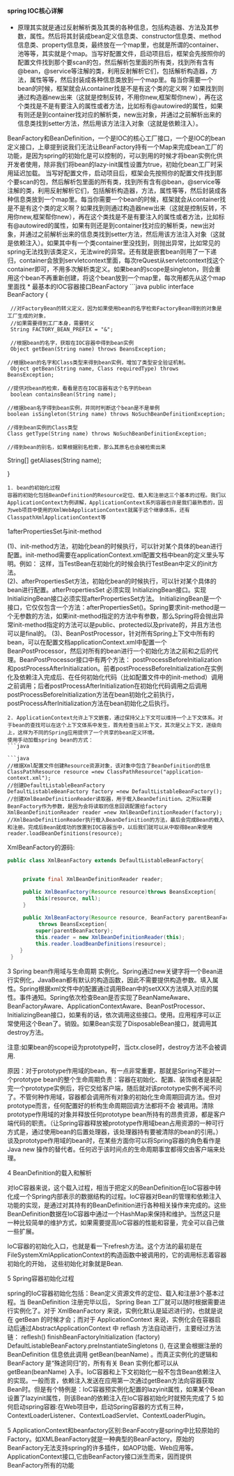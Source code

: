 #### spring IOC核心详解
* <p>原理其实就是通过反射解析类及其类的各种信息，包括构造器、方法及其参数，属性。然后将其封装成bean定义信息类、constructor信息类、method信息类、property信息类，最终放在一个map里，也就是所谓的container、池等等，其实就是个map。当写好配置文件，启动项目后，框架会先按照你的配置文件找到那个要scan的包，然后解析包里面的所有类，找到所有含有@bean，@service等注解的类，利用反射解析它们，包括解析构造器，方法，属性等等，然后封装成各种信息类放到一个map里。每当你需要一个bean的时候，框架就会从container找是不是有这个类的定义啊？如果找到则通过构造器new出来（这就是控制反转，不用你new,框架帮你new），再在这个类找是不是有要注入的属性或者方法，比如标有@autowired的属性，如果有则还是到container找对应的解析类，new出对象，并通过之前解析出来的信息类找到setter方法，然后用该方法注入对象（这就是依赖注入）。
</p>
	BeanFactory和BeanDefinition，一个是IOC的核心工厂接口，一个是IOC的bean定义接口，上章提到说我们无法让BeanFactory持有一个Map<String,Object>来完成bean工厂的功能，是因为spring的初始化是可以控制的，可以到用的时候才将bean实例化供开发者使用，除非我们将bean的lazy-init属性设置为true，初始化bean工厂时采用延迟加载。
	当写好配置文件，启动项目后，框架会先按照你的配置文件找到那个要scan的包，然后解析包里面的所有类，找到所有含有@bean，@service等注解的类，利用反射解析它们，包括解析构造器，方法，属性等等，然后封装成各种信息类放到一个map里。每当你需要一个bean的时候，框架就会从container找是不是有这个类的定义啊？如果找到则通过构造器new出来（这就是控制反转，不用你new,框架帮你new），再在这个类找是不是有要注入的属性或者方法，比如标有@autowired的属性，如果有则还是到container找对应的解析类，new出对象，并通过之前解析出来的信息类找到setter方法，然后用该方法注入对象（这就是依赖注入）。如果其中有一个类container里没找到，则抛出异常，比如常见的spring无法找到该类定义，无法wire的异常。还有就是嵌套bean则用了一下递归，container会放到servletcontext里面，每次reQuest从servletcontext找这个container即可，不用多次解析类定义。如果bean的scope是singleton，则会重用这个bean不再重新创建，将这个bean放到一个map里，每次用都先从这个map里面找
* 最基本的IOC容器接口BeanFactory
```java
public interface BeanFactory {    
     
     //对FactoryBean的转义定义，因为如果使用bean的名字检索FactoryBean得到的对象是工厂生成的对象，    
     //如果需要得到工厂本身，需要转义           
     String FACTORY_BEAN_PREFIX = "&"; 
        
     //根据bean的名字，获取在IOC容器中得到bean实例    
     Object getBean(String name) throws BeansException;    
   
    //根据bean的名字和Class类型来得到bean实例，增加了类型安全验证机制。    
     Object getBean(String name, Class requiredType) throws BeansException;    
    
    //提供对bean的检索，看看是否在IOC容器有这个名字的bean    
     boolean containsBean(String name);    
    
    //根据bean名字得到bean实例，并同时判断这个bean是不是单例    
    boolean isSingleton(String name) throws NoSuchBeanDefinitionException;    
    
    //得到bean实例的Class类型    
    Class getType(String name) throws NoSuchBeanDefinitionException;    
    
    //得到bean的别名，如果根据别名检索，那么其原名也会被检索出来    
   String[] getAliases(String name);    
    
 }
```
1. bean的初始化过程
容器的初始化包括BeanDefinition的Resource定位、载入和注册这三个基本的过程。我们以ApplicationContext为例讲解，ApplicationContext系列容器也许是我们最熟悉的，因为web项目中使用的XmlWebApplicationContext就属于这个继承体系，还有ClasspathXmlApplicationContext等
```
1afterPropertiesSet与init-method

(1)、init-method方法，初始化bean的时候执行，可以针对某个具体的bean进行配置。init-method需要在applicationContext.xml配置文档中bean的定义里头写明。例如：<bean id="TestBean" class="nju.software.xkxt.util.TestBean" init-method="init"></bean>
这样，当TestBean在初始化的时候会执行TestBean中定义的init方法。  
(2)、afterPropertiesSet方法，初始化bean的时候执行，可以针对某个具体的bean进行配置。afterPropertiesSet 必须实现 InitializingBean接口。实现 InitializingBean接口必须实现afterPropertiesSet方法。 InitializingBean是一个接口，它仅仅包含一个方法：afterPropertiesSet()。Spring要求init-method是一个无参数的方法，如果init-method指定的方法中有参数，那么Spring将会抛出异常init-method指定的方法可以是public、protected以及private的，并且方法也可以是final的。
(3)、BeanPostProcessor，针对所有Spring上下文中所有的bean，可以在配置文档applicationContext.xml中配置一个BeanPostProcessor，然后对所有的bean进行一个初始化方法之前和之后的代理。BeanPostProcessor接口中有两个方法： postProcessBeforeInitialization和postProcessAfterInitialization。前者postProcessBeforeInitialization在实例化及依赖注入完成后、在任何初始化代码（比如配置文件中的init-method）调用之前调用；后者postProcessAfterInitialization在初始化代码调用之后调用
 postProcessBeforeInitialization方法在bean初始化之前执行， postProcessAfterInitialization方法在bean初始化之后执行。
 ```
2. ApplicationContext允许上下文嵌套，通过保持父上下文可以维持一个上下文体系。对于bean的查找可以在这个上下文体系中发生，首先检查当前上下文，其次是父上下文，逐级向上，这样为不同的Spring应用提供了一个共享的bean定义环境。
使用手动加载spring bean的方式：
```java

```java
//根据Xml配置文件创建Resource资源对象，该对象中包含了BeanDefinition的信息
 ClassPathResource resource =new ClassPathResource("application-context.xml");
//创建DefaultListableBeanFactory
 DefaultListableBeanFactory factory =new DefaultListableBeanFactory();
//创建XmlBeanDefinitionReader读取器，用于载入BeanDefinition。之所以需要BeanFactory作为参数，是因为会将读取的信息回调配置给factory
 XmlBeanDefinitionReader reader =new XmlBeanDefinitionReader(factory);
//XmlBeanDefinitionReader执行载入BeanDefinition的方法，最后会完成Bean的载入和注册。完成后Bean就成功的放置到IOC容器当中，以后我们就可以从中取得Bean来使用
 reader.loadBeanDefinitions(resource);
 ```
XmlBeanFactory的源码:

```java
public class XmlBeanFactory extends DefaultListableBeanFactory{


     private final XmlBeanDefinitionReader reader; 

     public XmlBeanFactory(Resource resource)throws BeansException{
         this(resource, null);
     }
     
     public XmlBeanFactory(Resource resource, BeanFactory parentBeanFactory)
          throws BeansException{
         super(parentBeanFactory);
         this.reader = new XmlBeanDefinitionReader(this);
         this.reader.loadBeanDefinitions(resource);
    }
 }
```
3 Spring bean作用域与生命周期
实例化。Spring通过new关键字将一个Bean进行实例化，JavaBean都有默认的构造函数，因此不需要提供构造参数。填入属性。Spring根据xml文件中的配置通过调用Bean中的setXXX方法填入对应的属性。事件通知。Spring依次检查Bean是否实现了BeanNameAware、BeanFactoryAware、ApplicationContextAware、BeanPostProcessor、InitializingBean接口，如果有的话，依次调用这些接口。使用。应用程序可以正常使用这个Bean了。销毁。如果Bean实现了DisposableBean接口，就调用其destroy方法。

注意:如果bean的scope设为prototype时，当ctx.close时，destroy方法不会被调用.

原因：对于prototype作用域的bean，有一点非常重要，那就是Spring不能对一个prototype bean的整个生命周期负责：容器在初始化、配置、装饰或者是装配完一个prototype实例后，将它交给客户端，随后就对该prototype实例不闻不问了。不管何种作用域，容器都会调用所有对象的初始化生命周期回调方法。但对prototype而言，任何配置好的析构生命周期回调方法都将不会 被调用。清除prototype作用域的对象并释放任何prototype bean所持有的昂贵资源，都是客户端代码的职责。（让Spring容器释放被prototype作用域bean占用资源的一种可行方式是，通过使用bean的后置处理器，该处理器持有要被清除的bean的引用。）谈及prototype作用域的bean时，在某些方面你可以将Spring容器的角色看作是Java new 操作的替代者。任何迟于该时间点的生命周期事宜都得交由客户端来处理。

4 BeanDefinition的载入和解析

对IoC容器来说，这个载入过程，相当于把定义的BeanDefinition在IoC容器中转化成一个Spring内部表示的数据结构的过程。IoC容器对Bean的管理和依赖注入功能的实现，是通过对其持有的BeanDefinition进行各种相关操作来完成的。这些BeanDefinition数据在IoC容器中通过一个HashMap来保持和维护。当然这只是一种比较简单的维护方式，如果需要提高IoC容器的性能和容量，完全可以自己做一些扩展。

IoC容器的初始化入口，也就是看一下refresh方法。这个方法的最初是在FileSystemXmlApplicationContext的构造函数中被调用的，它的调用标志着容器初始化的开始，
这些初始化对象就是Bean. 

5 Spring容器初始化过程

spring的IoC容器初始化包括：Bean定义资源文件的定位、载入和注册3个基本过程。当 BeanDefinition 注册完毕以后， Spring Bean 工厂就可以随时根据需要进行实例化了。对于 XmlBeanFactory 来说，实例化默认是延迟进行的，也就是说在 getBean 的时候才会；而对于 ApplicationContext 来说，实例化会在容器启动后通过AbstractApplicationContext 中 reflash 方法自动进行，主要经过方法链： reflesh() finishBeanFactoryInitialization (factory) DefaultListableBeanFactory.preInstantiateSingletons (), 在这里会根据注册的 BeanDefinition 信息依此调用 getBean(beanName) 。而真正实例化的逻辑和 BeanFactory 是“殊途同归”的，所有有关 Bean 实例化都可以从 getBean(beanName) 入手。IoC容器和上下文初始化一般不包含Bean依赖注入的实现。一般而言，依赖注入发送在应用第一次通过getBean方法向容器获取Bean时。但是有个特例是：IoC容器预实例化配置的lazyinit属性，如果某个Bean设置了lazyinit属性，则该Bean的依赖注入在IoC容器初始化时就预先完成了
5 如何启动spring容器:在Web项目中，启动Spring容器的方式有三种，ContextLoaderListener、ContextLoadServlet、ContextLoaderPlugin。

5 ApplicationContext和beanfactory区别:BeanFacotry是spring中比较原始的Factory。如XMLBeanFactory就是一种典型的BeanFactory。原始的BeanFactory无法支持spring的许多插件，如AOP功能、Web应用等。 ApplicationContext接口,它由BeanFactory接口派生而来，因而提供BeanFactory所有的功能
